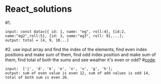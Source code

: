 # React_solutions

#1.
```
input: const data=[{ id: 1, name: "eg", roll:4}, {id:2, name:"eg2",roll:5}, {id: 3, name:"eg3", roll: 9},...];
output: total = [4, 9, 18...]
```

#2. use input array and find the index of the elements, find even index positions and make sum of them, find odd index position and make sum of them, find total of both the sums and see weather it's even or odd?
#[code](https://github.com/purnima999/React_solutions/blob/main/two.js).
```
input:  ['j', 'd', 'k', 'e', 'n', 'v', 'g', 'h'];
output: sum of even value is even 12, sum of add values is odd 14, total of both sum is even 26. 
```



